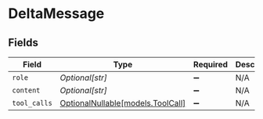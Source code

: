 # DeltaMessage


## Fields

| Field                                                      | Type                                                       | Required                                                   | Description                                                |
| ---------------------------------------------------------- | ---------------------------------------------------------- | ---------------------------------------------------------- | ---------------------------------------------------------- |
| `role`                                                     | *Optional[str]*                                            | :heavy_minus_sign:                                         | N/A                                                        |
| `content`                                                  | *Optional[str]*                                            | :heavy_minus_sign:                                         | N/A                                                        |
| `tool_calls`                                               | [OptionalNullable[models.ToolCall]](../models/toolcall.md) | :heavy_minus_sign:                                         | N/A                                                        |